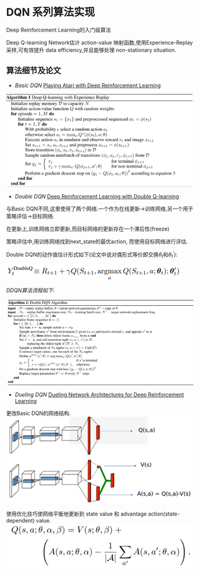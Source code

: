 # DQN 系列算法实现
Deep Reinforcement Learning的入门级算法

Deep Q-learning Network估计 action-value 映射函数,使用Experience-Replay采样,可有效提升 data efficiency,并且能够处理 non-stationary situation.

## 算法细节及论文
- *Basic DQN* [Playing Atari with Deep Reinforcement Learning][2]

![1]

- *Double DQN* [Deep Reinforcement Learning with Double Q-learning][3]

与Basic DQN不同,这里使用了两个网络.一个作为在线更新->训练网络,另一个用于策略评估->目标网络.

在更新上,训练网络立即更新,而目标网络的更新存在一个滞后性(freeze)

策略评估中,用训练网络找到next_state的最优action, 而使用目标网络进行评估.

Double DQN的动作值估计形式如下(论文中说对偶形式等价即交换$\theta_t$和$\theta_t^{'}$):

![8]

*DDQN算法流程如下*:

![4]

- *Dueling DQN* [Dueling Network Architectures for Deep Reinforcement Learning
][5]

更改Basic DQN的网络结构.
![6]

使用优化技巧使网络平衡地更新到 state value 和 advantage action(state-dependent) value.
![7]

[1]: images/DQN%20with%20Experience%20Replay.png
[2]: https://arxiv.org/abs/1312.5602
[3]: https://arxiv.org/abs/1509.06461
[4]: images/Double%20DQN%20Algorithm.png
[5]: https://arxiv.org/abs/1511.06581
[6]: images/Dueling%20DQN%20Network.png
[7]: images/Dueling%20DQN%20optimization%20for%20identifiability.png
[8]: images/Double%20Q-learning%20eval.png
